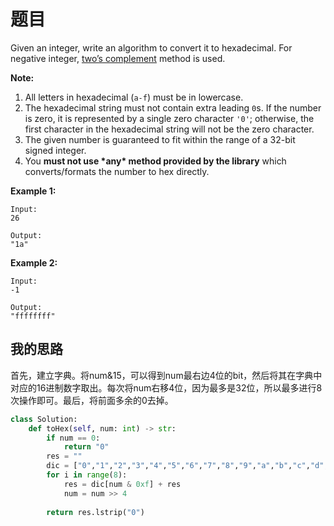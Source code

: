 # 题目

Given an integer, write an algorithm to convert it to hexadecimal. For negative integer, [two’s complement](https://en.wikipedia.org/wiki/Two's_complement) method is used.

**Note:**

1. All letters in hexadecimal (`a-f`) must be in lowercase.
2. The hexadecimal string must not contain extra leading `0`s. If the number is zero, it is represented by a single zero character `'0'`; otherwise, the first character in the hexadecimal string will not be the zero character.
3. The given number is guaranteed to fit within the range of a 32-bit signed integer.
4. You **must not use \*any\* method provided by the library** which converts/formats the number to hex directly.



**Example 1:**

```
Input:
26

Output:
"1a"
```



**Example 2:**

```
Input:
-1

Output:
"ffffffff"
```

## 我的思路

首先，建立字典。将num&15，可以得到num最右边4位的bit，然后将其在字典中对应的16进制数字取出。每次将num右移4位，因为最多是32位，所以最多进行8次操作即可。最后，将前面多余的0去掉。

```python
class Solution:
    def toHex(self, num: int) -> str:
        if num == 0:
            return "0"
        res = ""
        dic = ["0","1","2","3","4","5","6","7","8","9","a","b","c","d","e","f"]
        for i in range(8):
            res = dic[num & 0xf] + res
            num = num >> 4
            
        return res.lstrip("0")
```

